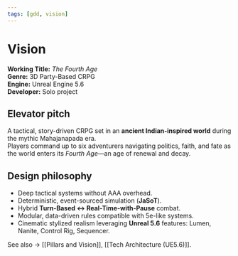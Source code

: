 ```yaml
---
tags: [gdd, vision]
---
```


# Vision

**Working Title:** *The Fourth Age*  
**Genre:** 3D Party-Based CRPG  
**Engine:** Unreal Engine 5.6  
**Developer:** Solo project  

## Elevator pitch
A tactical, story-driven CRPG set in an **ancient Indian-inspired world** during the mythic Mahajanapada era.  
Players command up to six adventurers navigating politics, faith, and fate as the world enters its *Fourth Age*—an age of renewal and decay.

## Design philosophy
- Deep tactical systems without AAA overhead.  
- Deterministic, event-sourced simulation (**JaSoT**).  
- Hybrid **Turn-Based ↔ Real-Time-with-Pause** combat.  
- Modular, data-driven rules compatible with 5e-like systems.  
- Cinematic stylized realism leveraging **Unreal 5.6** features: Lumen, Nanite, Control Rig, Sequencer.

See also → [[Pillars and Vision]], [[Tech Architecture (UE5.6)]].
